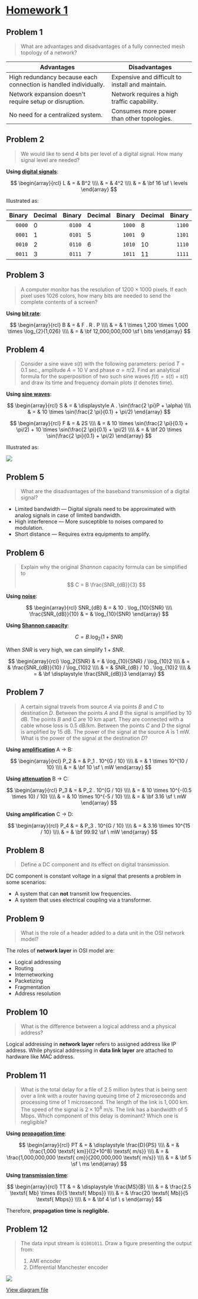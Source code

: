 <!-- hotfix: KaTeX -->
<!-- https://github.com/yzane/vscode-markdown-pdf/issues/21/ -->
<script type="text/javascript" src="http://cdn.mathjax.org/mathjax/latest/MathJax.js?config=TeX-AMS-MML_HTMLorMML"></script>
<script type="text/x-mathjax-config">MathJax.Hub.Config({ tex2jax: { inlineMath: [['$', '$']] }, messageStyle: 'none' });</script>

# [Homework 1](https://github.com/hanggrian/IIT-CS455/blob/assets/assignments/hw1.pdf)

## Problem 1

> What are advantages and disadvantages of a fully connected mesh topology of a
  network?

Advantages | Disadvantages
--- | ---
High redundancy because each connection is handled individually. | Expensive and difficult to install and maintain.
Network expansion doesn't require setup or disruption. | Network requires a high traffic capability.
No need for a centralized system. | Consumes more power than other topologies.

## Problem 2

> We would like to send 4 bits per level of a digital signal. How many signal
  level are needed?

**Using [digital signals](https://github.com/hanggrian/IIT-CS455/blob/main/signals.md#digital-signals)**:

$$
\begin{array}{rcl}
  L & = & B^2 \\\\
  & = & 4^2 \\\\
  & = & \bf 16 \sf \ levels
\end{array}
$$

Illustrated as:

Binary | Decimal | Binary | Decimal | Binary | Decimal | Binary | Decimal
---: | :--- | ---: | :--- | ---: | :--- | ---: | :---
`0000` | 0 | `0100` | 4 | `1000` | 8 | `1100` | 12
`0001` | 1 | `0101` | 5 | `1001` | 9 | `1101` | 13
`0010` | 2 | `0110` | 6 | `1010` | 10 | `1110` | 14
`0011` | 3 | `0111` | 7 | `1011` | 11 | `1111` | 15

## Problem 3

> A computer monitor has the resolution of $1200 \times 1000$ pixels. If each
  pixel uses $1026$ colors, how many bits are needed to send the complete
  contents of a screen?

**Using [bit rate](https://github.com/hanggrian/IIT-CS455/blob/main/signals.md#bit-rate)**:

$$
\begin{array}{rcl}
  B & = & F . R . P \\\\
  & = & 1 \times 1,200 \times 1,000 \times \log_{2}{1,026} \\\\
  & = & \bf 12,000,000,000 \sf \ bits
\end{array}
$$

## Problem 4

> Consider a sine wave $s(t)$ with the following parameters: period $T=0.1$
  sec., amplitude $A=10$ V and phase $\alpha=\pi/2$. Find an analytical formula
  for the superposition of two such sine waves $f(t) = s(t) + s(t)$ and draw its
  time and frequency domain plots ($t$ denotes time).

**Using [sine waves](https://github.com/hanggrian/IIT-CS455/blob/main/signals.md#sine-waves)**:

$$
\begin{array}{rcl}
  S & = & \displaystyle A . \sin(\frac{2 \pi}P + \alpha) \\\\
  & = & 10 \times \sin(\frac{2 \pi}{0.1} + \pi/2)
\end{array}
$$

$$
\begin{array}{rcl}
  F & = & 2S \\\\
  & = & 10 \times \sin(\frac{2 \pi}{0.1} + \pi/2) + 10 \times \sin(\frac{2 \pi}{0.1} + \pi/2) \\\\
  & = & \bf 20 \times \sin(\frac{2 \pi}{0.1} + \pi/2)
\end{array}
$$

Illustrated as:

![](https://github.com/hanggrian/IIT-CS455/raw/assets/assignments/hw1/encoding_analog.svg)

## Problem 5

> What are the disadvantages of the baseband transmission of a digital signal?

- Limited bandwidth &mdash; Digital signals need to be approximated with analog
  signals in case of limited bandwidth.
- High interference &mdash; More susceptible to noises compared to modulation.
- Short distance &mdash; Requires extra equipments to amplify.

## Problem 6

> Explain why the original *Shannon* capacity formula can be simplified to
>
> $$
    C = B \frac{SNR_{dB}}{3}
  $$

**Using [noise](https://github.com/hanggrian/IIT-CS455/blob/main/signals.md#noise)**:

$$
\begin{array}{rcl}
  SNR_{dB} & = & 10 . \log_{10}{SNR} \\\\
  \frac{SNR_{dB}}{10} & = & \log_{10}{SNR}
\end{array}
$$

**Using [Shannon capacity](https://github.com/hanggrian/IIT-CS455/blob/main/signals.md#noisy-channel-shannon-capacity)**:

$$
C = B . \log_2{(1 + SNR)}
$$

When $SNR$ is very high, we can simplify $1+SNR$.

$$
\begin{array}{rcl}
  \log_2{SNR} & = & \log_{10}{SNR} / \log_{10}2 \\\\
  & = & \frac{SNR_{dB}}{10} / \log_{10}2 \\\\
  & = & SNR_{dB} / 10 . \log_{10}2 \\\\
  & = & \bf \displaystyle \frac{SNR_{dB}}3
\end{array}
$$


## Problem 7

> A certain signal travels from source $A$ via points $B$ and $C$ to
  destination $D$. Between the points $A$ and $B$ the signal is amplified
  by $10$ dB. The points $B$ and $C$ are $10$ km apart. They are connected with
  a cable whose loss is $0.5$ dB/km. Between the points $C$ and $D$ the signal
  is amplified by $15$ dB. The power of the signal at the source $A$ is $1$ mW.
  What is the power of the signal at the destination $D$?

**Using [amplification](https://github.com/hanggrian/IIT-CS455/blob/main/signals.md#amplification)** A &rarr; B:

$$
\begin{array}{rcl}
  P_2 & = & P_1 . 10^{G / 10} \\\\
  & = & 1 \times 10^{10 / 10} \\\\
  & = & \bf 10 \sf \ mW
\end{array}
$$

**Using [attenuation](https://github.com/hanggrian/IIT-CS455/blob/main/signals.md#attenuation)** B &rarr; C:

$$
\begin{array}{rcl}
  P_3 & = & P_2 . 10^{G / 10} \\\\
  & = & 10 \times 10^{-(0.5 \times 10) / 10} \\\\
  & = & 10 \times 10^{-5 / 10} \\\\
  & = & \bf 3.16 \sf \ mW
\end{array}
$$

**Using amplification** C &rarr; D:

$$
\begin{array}{rcl}
  P_4 & = & P_3 . 10^{G / 10} \\\\
  & = & 3.16 \times 10^{15 / 10} \\\\
  & = & \bf 99.92 \sf \ mW
\end{array}
$$

## Problem 8

> Define a DC component and its effect on digital transmission.

DC component is constant voltage in a signal that presents a problem in some
scenarios:

- A system that can **not** transmit low frequencies.
- A system that uses electrical coupling via a transformer.

## Problem 9

> What is the role of a header added to a data unit in the OSI network model?

The roles of **network layer** in OSI model are:

- Logical addressing
- Routing
- Internetworking
- Packetizing
- Fragmentation
- Address resolution

## Problem 10

> What is the difference between a logical address and a physical address?

Logical addressing in **network layer** refers to assigned address like IP
address. While physical addressing in **data link layer** are attached to
hardware like MAC address.

## Problem 11

> What is the total delay for a file of $2.5$ million bytes that is being sent
  over a link with a router having queuing time of $2$ microseconds and
  processing time of $1$ microsecond. The length of the link is $1,000$ km. The
  speed of the signal is $2 \times 10^8$ m/s. The link has a bandwidth of $5$
  Mbps. Which component of this delay is dominant? Which one is negligible?

**Using [propagation time](https://github.com/hanggrian/IIT-CS455/blob/main/signals.md#propagation-time)**:

$$
\begin{array}{rcl}
  PT & = & \displaystyle \frac{D}{PS} \\\\
  & = & \frac{1,000 \textsf{ km}}{(2*10^8) \textsf{ m/s}} \\\\
  & = & \frac{1,000,000,000 \textsf{ cm}}{200,000,000 \textsf{ m/s}} \\\\
  & = & \bf 5 \sf \ ms
\end{array}
$$

**Using [transmission time](https://github.com/hanggrian/IIT-CS455/blob/main/signals.md#transmission-time)**:

$$
\begin{array}{rcl}
  TT & = & \displaystyle \frac{MS}{B} \\\\
  & = & \frac{2.5 \textsf{ Mb} \times 8}{5 \textsf{ Mbps}} \\\\
  & = & \frac{20 \textsf{ Mb}}{5 \textsf{ Mbps}} \\\\
  & = & \bf 4 \sf \ s
\end{array}
$$

Therefore, **propagation time is negligible.**

## Problem 12

> The data input stream is `01001011`. Draw a figure presenting the output from:
>
> 1.  AMI encoder
> 1.  Differential Manchester encoder

![](https://github.com/hanggrian/IIT-CS455/raw/assets/assignments/hw1/encoding_digital.svg)

[View diagram file](https://github.com/hanggrian/IIT-CS455/blob/main/assignments/hw1/encoding.drawio)
